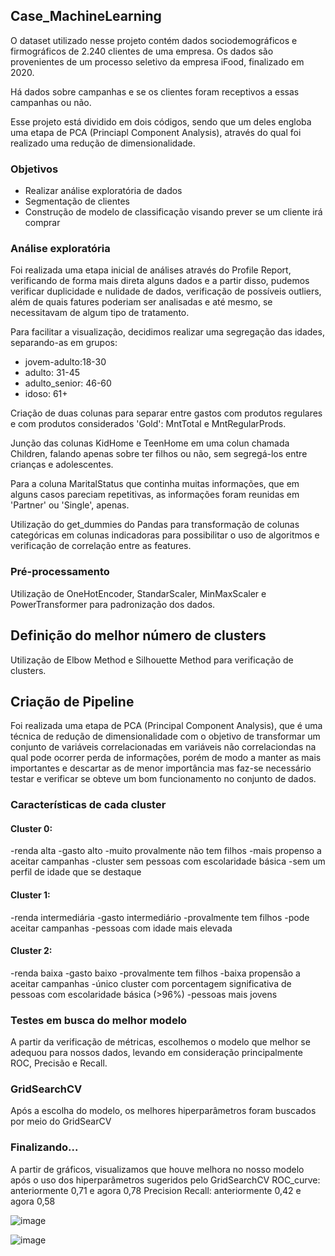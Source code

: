 ## Case_MachineLearning

 O dataset utilizado nesse projeto contém dados sociodemográficos e firmográficos de 2.240 clientes de uma empresa. Os dados são provenientes de um processo seletivo da empresa iFood, finalizado em 2020.

 Há dados sobre campanhas e se os clientes foram receptivos a essas campanhas ou não.

 Esse projeto está dividido em dois códigos, sendo que um deles engloba uma etapa de PCA (Princiapl Component Analysis), através do qual foi realizado uma redução de dimensionalidade.

 ### Objetivos
 - Realizar análise exploratória de dados
 - Segmentação de clientes
 - Construção de modelo de classificação visando prever se um cliente irá comprar

### Análise exploratória
 Foi realizada uma etapa inicial de análises através do Profile Report, verificando de forma mais direta alguns dados e a partir disso, pudemos verificar duplicidade e nulidade de dados, verificação de possíveis outliers, além de quais fatures poderiam ser analisadas e até mesmo, se necessitavam de algum tipo de tratamento.

 Para facilitar a visualização, decidimos realizar uma segregação das idades, separando-as em grupos:
  - jovem-adulto:18-30
  - adulto: 31-45
  - adulto_senior: 46-60
  - idoso: 61+

 Criação de duas colunas para separar entre gastos com produtos regulares e com produtos considerados 'Gold': MntTotal e MntRegularProds.

 Junção das colunas KidHome e TeenHome em uma colun chamada Children, falando apenas sobre ter filhos ou não, sem segregá-los entre crianças e adolescentes.

 Para a coluna MaritalStatus que continha muitas informações, que em alguns casos pareciam repetitivas, as informações foram reunidas em 'Partner' ou 'Single', apenas.

Utilização do get_dummies do Pandas para transformação de colunas categóricas em colunas indicadoras para possibilitar o uso de algoritmos e verificação de correlação entre as features.

### Pré-processamento
Utilização de OneHotEncoder, StandarScaler, MinMaxScaler e PowerTransformer para padronização dos dados.

## Definição do melhor número de clusters
Utilização de Elbow Method e Silhouette Method para verificação de clusters.

## Criação de Pipeline
Foi realizada uma etapa de PCA (Principal Component Analysis), que é uma técnica de redução de dimensionalidade com o objetivo de transformar um conjunto de variáveis correlacionadas em variáveis não correlaciondas na qual pode ocorrer perda de informações, porém de modo a manter as mais importantes e descartar as de menor importância mas faz-se necessário testar e verificar se obteve um bom funcionamento no conjunto de dados.

 ### Características de cada cluster
#### Cluster 0:
-renda alta
-gasto alto
-muito provalmente não tem filhos
-mais propenso a aceitar campanhas
-cluster sem pessoas com escolaridade básica
-sem um perfil de idade que se destaque

#### Cluster 1:
-renda intermediária
-gasto intermediário
-provalmente tem filhos
-pode aceitar campanhas
-pessoas com idade mais elevada

#### Cluster 2:
-renda baixa
-gasto baixo
-provalmente tem filhos
-baixa propensão a aceitar campanhas
-único cluster com porcentagem significativa de pessoas com escolaridade básica (>96%)
-pessoas mais jovens

### Testes em busca do melhor modelo
A partir da verificação de métricas, escolhemos o modelo que melhor se adequou para nossos dados, levando em consideração principalmente ROC, Precisão e Recall.

### GridSearchCV
Após a escolha do modelo,  os melhores hiperparâmetros foram buscados por meio do GridSearCV

### Finalizando...
A partir de gráficos, visualizamos que houve melhora no nosso modelo após o uso dos hiperparâmetros sugeridos pelo GridSearchCV
ROC_curve: anteriormente 0,71 e agora 0,78
Precision Recall: anteriormente 0,42 e agora 0,58

![image](https://github.com/Bredariolcaroline/Case_MachineLearning/assets/121267765/1251b0ca-54f3-42bf-b94e-2f5bbc540ded)

![image](https://github.com/Bredariolcaroline/Case_MachineLearning/assets/121267765/4189e140-859e-4f52-a6a1-3889afed55bc)


